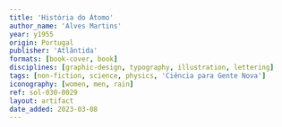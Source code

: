 ```yaml
---
title: 'História do Átomo'
author_name: 'Alves Martins'
year: y1955
origin: Portugal
publisher: 'Atlântida'
formats: [book-cover, book]
disciplines: [graphic-design, typography, illustration, lettering]
tags: [non-fiction, science, physics, 'Ciência para Gente Nova']
iconography: [women, men, rain]
ref: sol-030-0029
layout: artifact
date_added: 2023-03-08
---
```

